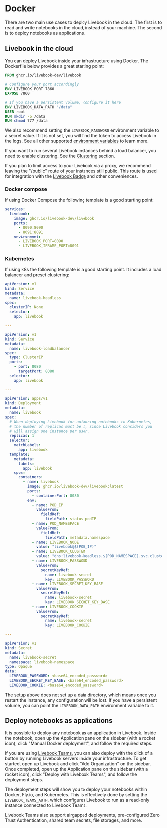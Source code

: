 # Docker

There are two main use cases to deploy Livebook in the cloud. The first is to read and write notebooks in the cloud, instead of your machine. The second is to deploy notebooks as applications.

## Livebook in the cloud

You can deploy Livebook inside your infrastructure using Docker. The Dockerfile below provides a great starting point:

```dockerfile
FROM ghcr.io/livebook-dev/livebook

# Configure your port accordingly
ENV LIVEBOOK_PORT 7860
EXPOSE 7860

# If you have a persistent volume, configure it here
ENV LIVEBOOK_DATA_PATH "/data"
USER root
RUN mkdir -p /data
RUN chmod 777 /data
```

We also recommend setting the `LIVEBOOK_PASSWORD` environment variable to a secret value. If it is not set, you will find the token to access Livebook in the logs. See all other supported [environment variables](../../README.md#environment-variables) to learn more.

If you want to run several Livebook instances behind a load balancer, you need to enable clustering. See the [Clustering](clustering.md) section.

If you plan to limit access to your Livebook via a proxy, we recommend leaving the "/public" route of your instances still public. This route is used for integration with the [Livebook Badge](https://livebook.dev/badge/) and other conveniences.

### Docker compose

If using Docker Compose the following template is a good starting point:

```yml
services:
  livebook:
    image: ghcr.io/livebook-dev/livebook
    ports:
      - 8090:8090
      - 8091:8091
    environment:
      - LIVEBOOK_PORT=8090
      - LIVEBOOK_IFRAME_PORT=8091
```

### Kubernetes

If using k8s the following template is a good starting point. It includes a load balancer and preset clustering:

```yml
apiVersion: v1
kind: Service
metadata:
  name: livebook-headless
spec:
  clusterIP: None
  selector:
    app: livebook

---

apiVersion: v1
kind: Service
metadata:
  name: livebook-loadbalancer
spec:
  type: ClusterIP
  ports:
    - port: 8080
      targetPort: 8080
  selector:
    app: livebook

---

apiVersion: apps/v1
kind: Deployment
metadata:
  name: livebook
spec:
  # When deploying Livebook for authoring notebooks to Kubernetes,
  # the number of replicas must be 1, since Livebook considers you
  # will assign one instance per user.
  replicas: 1
  selector:
    matchLabels:
      app: livebook
  template:
    metadata:
      labels:
        app: livebook
    spec:
      containers:
        - name: livebook
          image: ghcr.io/livebook-dev/livebook:latest
          ports:
            - containerPort: 8080
          env:
            - name: POD_IP
              valueFrom:
                fieldRef:
                  fieldPath: status.podIP
            - name: POD_NAMESPACE
              valueFrom:
                fieldRef:
                  fieldPath: metadata.namespace
            - name: LIVEBOOK_NODE
              value: "livebook@$(POD_IP)"
            - name: LIVEBOOK_CLUSTER
              value: "dns:livebook-headless.$(POD_NAMESPACE).svc.cluster.local"
            - name: LIVEBOOK_PASSWORD
              valueFrom:
                secretKeyRef:
                  name: livebook-secret
                  key: LIVEBOOK_PASSWORD
            - name: LIVEBOOK_SECRET_KEY_BASE
              valueFrom:
                secretKeyRef:
                  name: livebook-secret
                  key: LIVEBOOK_SECRET_KEY_BASE
            - name: LIVEBOOK_COOKIE
              valueFrom:
                secretKeyRef:
                  name: livebook-secret
                  key: LIVEBOOK_COOKIE

---

apiVersion: v1
kind: Secret
metadata:
  name: livebook-secret
  namespace: livebook-namespace
type: Opaque
data:
  LIVEBOOK_PASSWORD: <base64_encoded_password>
  LIVEBOOK_SECRET_KEY_BASE: <base64_encoded_password>
  LIVEBOOK_COOKIE: <base64_encoded_password>
```

The setup above does not set up a data directory, which means once you restart the instance, any configuration will be lost. If you have a persistent volume, you can point the `LIVEBOOK_DATA_PATH` environment variable to it.

## Deploy notebooks as applications

It is possible to deploy any notebook as an application in Livebook. Inside the notebook, open up the Application pane on the sidebar (with a rocket icon), click "Manual Docker deployment", and follow the required steps.

If you are using [Livebook Teams](https://livebook.dev/teams/), you can also deploy with the click of a button by running Livebook servers inside your infrastructure. To get started, open up Livebook and click "Add Organization" on the sidebar. Once completed, open up the Application pane on the sidebar (with a rocket icon), click "Deploy with Livebook Teams", and follow the deployment steps.

The deployment steps will show you to deploy your notebooks within Docker, Fly.io, and Kubernetes. This is effectively done by setting the `LIVEBOOK_TEAMS_AUTH`, which configures Livebook to run as a read-only instance connected to Livebook Teams.

Livebook Teams also support airgapped deployments, pre-configured Zero Trust Authentication, shared team secrets, file storages, and more.